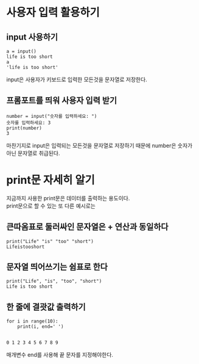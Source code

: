 # 사용자 입력 활용하기

## input 사용하기
```
a = input()
life is too short
a
'life is too short'
```
input은 사용자가 키보드로 입력한 모든것을 문자열로 저장한다.

## 프롬포트를 띄워 사용자 입력 받기
```
number = input("숫자를 입력하세요: ")
숫자를 입력하세요: 3
print(number)
3
```
마찬기지로 input은 입력되는 모든것을 문자열로 저장하기 때문에 number은 숫자가 아닌 문자열로 취급된다.

# print문 자세히 알기
지금까지 사용한 print문은 데이터를 출력하는 용도이다.  
print문으로 할 수 있는 또 다른 예시로는 

## 큰따옴표로 둘러싸인 문자열은 + 연산과 동일하다
```
print("Life" "is" "too" "short")
Lifeistooshort
```

## 문자열 띄어쓰기는 쉼표로 한다
```
print("Life", "is", "too", "short")
Life is too short
```

## 한 줄에 결괏값 출력하기
```
for i in range(10):
    print(i, end=' ')

    
0 1 2 3 4 5 6 7 8 9
```
매개변수 end를 사용해 끝 문자를 지정해야한다.




